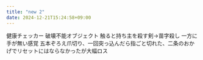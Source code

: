 ```yaml
---
title: "new 2"
date: 2024-12-21T15:24:58+09:00
---
```

健康チェッカー
破壊不能オブジェクト
触ると持ち主を殺す剣→苗字殺し
一方に手が無い感覚
五本ぞろえ爪切り、一回突っ込んだら指ごと切れた、二条のおかげでリセットにはならなかったが大幅ロス
